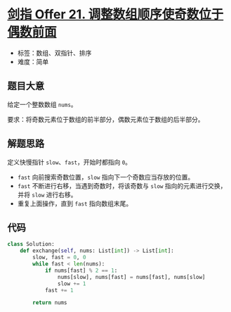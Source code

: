 # [剑指 Offer 21. 调整数组顺序使奇数位于偶数前面](https://leetcode-cn.com/problems/diao-zheng-shu-zu-shun-xu-shi-qi-shu-wei-yu-ou-shu-qian-mian-lcof/)

- 标签：数组、双指针、排序
- 难度：简单

## 题目大意

给定一个整数数组 `nums`。

要求：将奇数元素位于数组的前半部分，偶数元素位于数组的后半部分。

## 解题思路

定义快慢指针 `slow`、`fast`，开始时都指向 `0`。

- `fast` 向前搜索奇数位置，`slow` 指向下一个奇数应当存放的位置。
- `fast` 不断进行右移，当遇到奇数时，将该奇数与 `slow` 指向的元素进行交换，并将 `slow` 进行右移。
- 重复上面操作，直到 `fast` 指向数组末尾。

## 代码

```Python
class Solution:
    def exchange(self, nums: List[int]) -> List[int]:
        slow, fast = 0, 0
        while fast < len(nums):
            if nums[fast] % 2 == 1:
                nums[slow], nums[fast] = nums[fast], nums[slow]
                slow += 1
            fast += 1

        return nums
```

